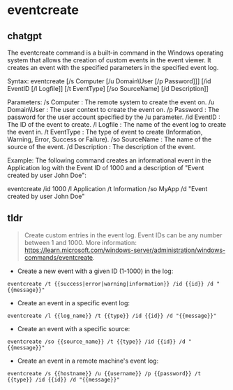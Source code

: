 # eventcreate 
## chatgpt 
The eventcreate command is a built-in command in the Windows operating system that allows the creation of custom events in the event viewer. It creates an event with the specified parameters in the specified event log.

Syntax:
eventcreate [/s Computer [/u Domain\User [/p Password]]] [/id EventID [/l Logfile]] [/t EventType] [/so SourceName] [/d Description]]

Parameters:
/s Computer : The remote system to create the event on.
/u Domain\User : The user context to create the event on.
/p Password : The password for the user account specified by the /u parameter.
/id EventID : The ID of the event to create.
/l Logfile : The name of the event log to create the event in.
/t EventType : The type of event to create (Information, Warning, Error, Success or Failure).
/so SourceName : The name of the source of the event.
/d Description : The description of the event.

Example:
The following command creates an informational event in the Application log with the Event ID of 1000 and a description of "Event created by user John Doe":

eventcreate /id 1000 /l Application /t Information /so MyApp /d "Event created by user John Doe" 

## tldr 
 
> Create custom entries in the event log.
> Event IDs can be any number between 1 and 1000.
> More information: <https://learn.microsoft.com/windows-server/administration/windows-commands/eventcreate>.

- Create a new event with a given ID (1-1000) in the log:

`eventcreate /t {{success|error|warning|information}} /id {{id}} /d "{{message}}"`

- Create an event in a specific event log:

`eventcreate /l {{log_name}} /t {{type}} /id {{id}} /d "{{message}}"`

- Create an event with a specific source:

`eventcreate /so {{source_name}} /t {{type}} /id {{id}} /d "{{message}}"`

- Create an event in a remote machine's event log:

`eventcreate /s {{hostname}} /u {{username}} /p {{password}} /t {{type}} /id {{id}} /d "{{message}}"`
